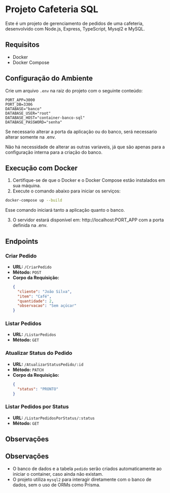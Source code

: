 # Projeto Cafeteria SQL

Este é um projeto de gerenciamento de pedidos de uma cafeteria, desenvolvido com Node.js, Express, TypeScript, Mysql2 e MySQL.

## Requisitos

- Docker
- Docker Compose

## Configuração do Ambiente

Crie um arquivo `.env` na raiz do projeto com o seguinte conteúdo:

```env
PORT_APP=3000
PORT_DB=3306
DATABASE="banco"
DATABASE_USER="root"
DATABASE_HOST="container-banco-sql"
DATABASE_PASSWORD="senha"
```

Se necessario alterar a porta da aplicação ou do banco, será necessario alterar somente na .env.

Não há necessidade de alterar as outras variaveis, já que são apenas para a configuração interna para a criação do banco. 

## Execução com Docker

1. Certifique-se de que o Docker e o Docker Compose estão instalados em sua máquina.
2. Execute o comando abaixo para iniciar os serviços:

```bash
docker-compose up --build
```

Esse comando iniciará tanto a aplicação quanto o banco.

3. O servidor estará disponível em: http://localhost:PORT_APP com a porta definida na .env.

## Endpoints

### Criar Pedido
- **URL:** `/CriarPedido`
- **Método:** `POST`
- **Corpo da Requisição:**
  ```json
  {
    "cliente": "João Silva",
    "item": "Café",
    "quantidade": 2,
    "observacao": "Sem açúcar"
  }
  ```

### Listar Pedidos
- **URL:** `/ListarPedidos`
- **Método:** `GET`

### Atualizar Status do Pedido
- **URL:** `/AtualizarStatusPedido/:id`
- **Método:** `PATCH`
- **Corpo da Requisição:**
  ```json
  {
    "status": "PRONTO"
  }
  ```

### Listar Pedidos por Status
- **URL:** `/ListarPedidosPorStatus/:status`
- **Método:** `GET`

## Observações

## Observações

- O banco de dados e a tabela `pedido` serão criados automaticamente ao iniciar o container, caso ainda não existam.
- O projeto utiliza `mysql2` para interagir diretamente com o banco de dados, sem o uso de ORMs como Prisma.